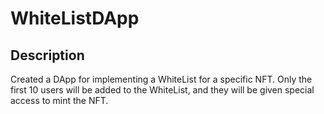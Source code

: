 # WhiteListDApp

## Description
Created a DApp for implementing a WhiteList for a specific NFT. 
Only the first 10 users will be added to the WhiteList, and they will be given special access to mint the NFT.

